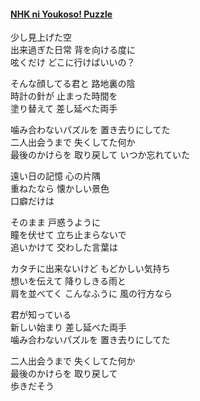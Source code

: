 #### [NHK ni Youkoso! Puzzle](https://www.youtube.com/watch?v=KCgr3dj5mqY&start_radio=1&list=RDKCgr3dj5mqY)  
少し見上げた空  
出来過ぎた日常 背を向ける度に  
呟くだけ どこに行けばいいの？  

そんな顔してる君と 路地裏の陰  
時計の針が 止まった時間を  
塗り替えて 差し延べた両手  

噛み合わないパズルを 置き去りにしてた  
二人出会うまで 失くしてた何か  
最後のかけらを 取り戻して いつか忘れていた  

遠い日の記憶 心の片隅  
重ねたなら 懐かしい景色  
口癖だけは  

そのまま 戸惑うように  
瞳を伏せて 立ち止まらないで  
追いかけて 交わした言葉は  

カタチに出来ないけど もどかしい気持ち  
想いを伝えて 降りしきる雨と  
肩を並べてく こんなふうに 風の行方なら  

君が知っている  
新しい始まり 差し延べた両手  
噛み合わないパズルを 置き去りにしてた  

二人出会うまで 失くしてた何か  
最後のかけらを 取り戻して  
歩きだそう